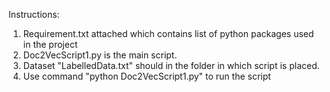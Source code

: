 Instructions:
1. Requirement.txt attached which contains list of python packages used in the project
2. Doc2VecScript1.py is the main script.
3. Dataset "LabelledData.txt" should in the folder in which script is placed.
4. Use command "python Doc2VecScript1.py" to run the script
